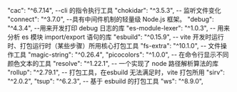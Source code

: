 "cac": "^6.7.14", --cli 的指令执行工具
"chokidar": "^3.5.3", -- 监听文件变化
"connect": "^3.7.0", --具有中间件机制的轻量级 Node.js 框架。
"debug": "^4.3.4", --用来开发打印 debug 日志的库
"es-module-lexer": "^1.0.3", -- 用来分析 es 模块 import/export 语句的库
"esbuild": "^0.15.9",  -- vite 开发时运行时、打包运行时（某些步骤）所用核心打包工具
"fs-extra": "^10.1.0", -- 文件操作工具
"magic-string": "^0.26.4",
"picocolors": "^1.0.0", -- 在命令行显示不同颜色文本的工具
"resolve": "^1.22.1", -- 一个实现了 node 路径解析算法的库
"rollup": "^2.79.1", -- 打包工具，在esbuild 无法满足时，vite 打包所用
"sirv": "^2.0.2",
"tsup": "^6.2.3", -- 基于 esbuild 的打包工具
"ws": "^8.9.0",
